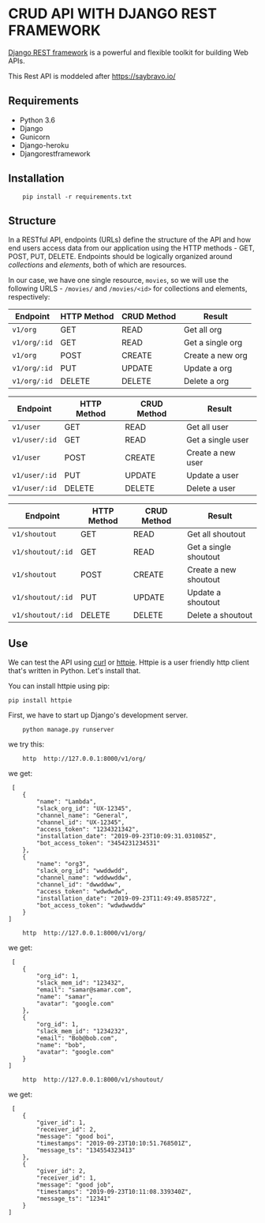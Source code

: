 # CRUD API WITH DJANGO REST FRAMEWORK

[Django REST framework](http://www.django-rest-framework.org/) is a powerful and flexible toolkit for building Web APIs.

This Rest API is moddeled after https://saybravo.io/

## Requirements

- Python 3.6
- Django
- Gunicorn
- Django-heroku
- Djangorestframework

## Installation

```
	pip install -r requirements.txt
```

## Structure

In a RESTful API, endpoints (URLs) define the structure of the API and how end users access data from our application using the HTTP methods - GET, POST, PUT, DELETE. Endpoints should be logically organized around _collections_ and _elements_, both of which are resources.

In our case, we have one single resource, `movies`, so we will use the following URLS - `/movies/` and `/movies/<id>` for collections and elements, respectively:

| Endpoint     | HTTP Method | CRUD Method | Result           |
| ------------ | ----------- | ----------- | ---------------- |
| `v1/org`     | GET         | READ        | Get all org      |
| `v1/org/:id` | GET         | READ        | Get a single org |
| `v1/org`     | POST        | CREATE      | Create a new org |
| `v1/org/:id` | PUT         | UPDATE      | Update a org     |
| `v1/org/:id` | DELETE      | DELETE      | Delete a org     |

| Endpoint      | HTTP Method | CRUD Method | Result            |
| ------------- | ----------- | ----------- | ----------------- |
| `v1/user`     | GET         | READ        | Get all user      |
| `v1/user/:id` | GET         | READ        | Get a single user |
| `v1/user`     | POST        | CREATE      | Create a new user |
| `v1/user/:id` | PUT         | UPDATE      | Update a user     |
| `v1/user/:id` | DELETE      | DELETE      | Delete a user     |

| Endpoint          | HTTP Method | CRUD Method | Result                |
| ----------------- | ----------- | ----------- | --------------------- |
| `v1/shoutout`     | GET         | READ        | Get all shoutout      |
| `v1/shoutout/:id` | GET         | READ        | Get a single shoutout |
| `v1/shoutout`     | POST        | CREATE      | Create a new shoutout |
| `v1/shoutout/:id` | PUT         | UPDATE      | Update a shoutout     |
| `v1/shoutout/:id` | DELETE      | DELETE      | Delete a shoutout     |

## Use

We can test the API using [curl](https://curl.haxx.se/) or [httpie](https://github.com/jakubroztocil/httpie#installation). Httpie is a user friendly http client that's written in Python. Let's install that.

You can install httpie using pip:

```
pip install httpie
```

First, we have to start up Django's development server.

```
	python manage.py runserver
```

we try this:

```
	http  http://127.0.0.1:8000/v1/org/
```

we get:

```
 [
    {
        "name": "Lambda",
        "slack_org_id": "UX-12345",
        "channel_name": "General",
        "channel_id": "UX-12345",
        "access_token": "1234321342",
        "installation_date": "2019-09-23T10:09:31.031085Z",
        "bot_access_token": "3454231234531"
    },
    {
        "name": "org3",
        "slack_org_id": "wwddwdd",
        "channel_name": "wddwwddw",
        "channel_id": "dwwddww",
        "access_token": "wdwdwdw",
        "installation_date": "2019-09-23T11:49:49.858572Z",
        "bot_access_token": "wdwdwwddw"
    }
]
```

```
	http  http://127.0.0.1:8000/v1/org/
```

we get:

```
 [
    {
        "org_id": 1,
        "slack_mem_id": "123432",
        "email": "samar@samar.com",
        "name": "samar",
        "avatar": "google.com"
    },
    {
        "org_id": 1,
        "slack_mem_id": "1234232",
        "email": "Bob@bob.com",
        "name": "bob",
        "avatar": "google.com"
    }
]

```

```
	http  http://127.0.0.1:8000/v1/shoutout/
```

we get:

```
 [
    {
        "giver_id": 1,
        "receiver_id": 2,
        "message": "good boi",
        "timestamps": "2019-09-23T10:10:51.768501Z",
        "message_ts": "134554323413"
    },
    {
        "giver_id": 2,
        "receiver_id": 1,
        "message": "good job",
        "timestamps": "2019-09-23T10:11:08.339340Z",
        "message_ts": "12341"
    }
]
```
